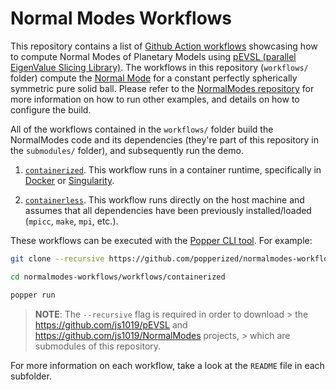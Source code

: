 # Normal Modes Workflows

This repository contains a list of [Github Action workflows][gha] 
showcasing how to compute Normal Modes of Planetary Models using 
[pEVSL (parallel EigenValue Slicing Library)][pevsl]. The workflows in 
this repository (`workflows/` folder) compute the [Normal Mode][nm] 
for a constant perfectly spherically symmetric pure solid ball. Please 
refer to the [NormalModes repository][nmgh] for more information on 
how to run other examples, and details on how to configure the build.

All of the workflows contained in the `workflows/` folder build the 
NormalModes code and its dependencies (they're part of this repository 
in the `submodules/` folder), and subsequently run the demo.

  1. [`containerized`](./workflows/containerized). This workflow runs 
     in a container runtime, specifically in [Docker][docker] or 
     [Singularity][singularity].

  2. [`containerless`](./workflows/containerless). This workflow runs 
     directly on the host machine and assumes that all dependencies 
     have been previously installed/loaded (`mpicc`, `make`, `mpi`, 
     etc.).

These workflows can be executed with the [Popper CLI tool][popper]. 
For example:

```bash
git clone --recursive https://github.com/popperized/normalmodes-workflows

cd normalmodes-workflows/workflows/containerized

popper run
```

> **NOTE**: The `--recursive` flag is required in order to download > 
> the <https://github.com/js1019/pEVSL> and 
> <https://github.com/js1019/NormalModes> projects, > which are 
> submodules of this repository.

For more information on each workflow, take a look at the `README`
file in each subfolder.

[pevsl]: https://github.com/js1019/pEVSL
[gha]: https://developer.github.com/actions/managing-workflows/workflow-configuration-options/#example-workflow
[popper]: https://github.com/systemslab/popper
[singularity]: https://github.com/sylabs/singularity
[docker]: https://get.docker.com
[nm]: https://en.wikipedia.org/wiki/Normal_mode
[nmgh]: https://github.com/js1019/NormalModes
